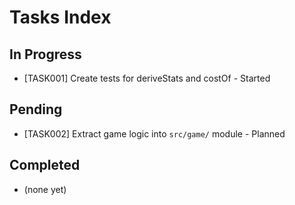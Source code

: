 # Tasks Index

## In Progress

- [TASK001] Create tests for deriveStats and costOf - Started

## Pending

- [TASK002] Extract game logic into `src/game/` module - Planned

## Completed

- (none yet)
